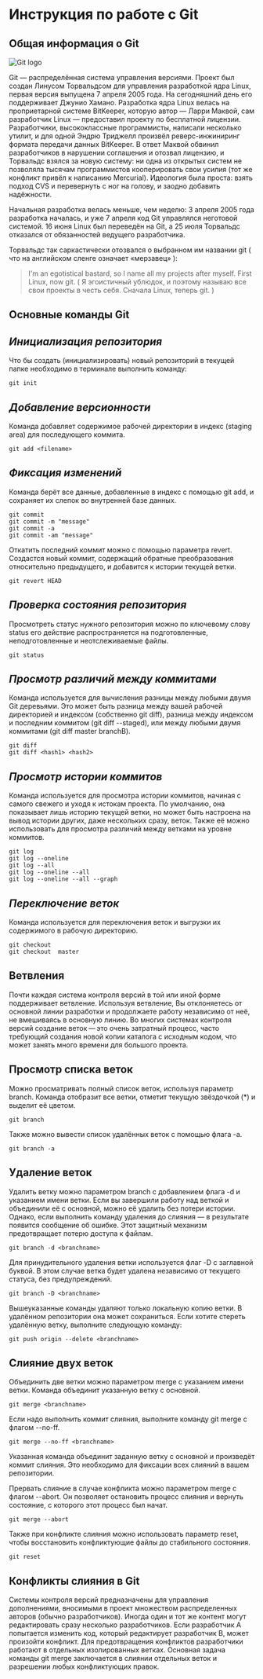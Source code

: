 # **Инструкция по работе с Git** 
## **Общая информация о Git** 

![Git logo](git_logo.png)

Git — распределённая система управления версиями. 
Проект был создан Линусом Торвальдсом для управления разработкой ядра Linux, 
первая версия выпущена 7 апреля 2005 года. На сегодняшний день его поддерживает 
Джунио Хамано.
Разработка ядра Linux велась на проприетарной системе BitKeeper, которую 
автор — Ларри Маквой, сам разработчик Linux — предоставил проекту по бесплатной 
лицензии. Разработчики, высококлассные программисты, написали несколько утилит, 
и для одной Эндрю Триджелл произвёл реверс-инжиниринг формата передачи данных 
BitKeeper. В ответ Маквой обвинил разработчиков в нарушении соглашения и отозвал
лицензию, и Торвальдс взялся за новую систему: ни одна из открытых систем не 
позволяла тысячам программистов кооперировать свои усилия (тот же конфликт 
привёл к написанию Mercurial). Идеология была проста: взять подход CVS и 
перевернуть с ног на голову, и заодно добавить надёжности.

Начальная разработка велась меньше, чем неделю: 3 апреля 2005 года разработка 
началась, и уже 7 апреля код Git управлялся неготовой системой. 16 июня Linux 
был переведён на Git, а 25 июля Торвальдс отказался от обязанностей ведущего 
разработчика.

Торвальдс так саркастически отозвался о выбранном им названии git ( что на 
английском сленге означает «мерзавец» ):

>I'm an egotistical bastard, so I name all my projects after myself. First 
Linux, now git. ( Я эгоистичный ублюдок, и поэтому называю все свои проекты в 
честь себя. Сначала Linux, теперь git. )

## **Основные команды Git** 

## *Инициализация репозитория*

Что бы создать (инициализировать) новый репозиторий в текущей папке необходимо
в терминале выполнить команду:

    git init 

## *Добавление версионности*
Команда добавляет содержимое рабочей директории в индекс (staging area) 
для последующего коммита.

    git add <filename>

## *Фиксация изменений*
Команда берёт все данные, добавленные в индекс с помощью git add, и сохраняет 
их слепок во внутренней базе данных.

    git commit
    git commit -m "message"
    git commit -a
    git commit -am "message"

Откатить последний коммит можно с помощью параметра revert. Создастся новый 
коммит, содержащий обратные преобразования относительно предыдущего, и 
добавится к истории текущей ветки.

    git revert HEAD

## *Проверка состояния репозитория*
Просмотреть статус нужного репозитория можно по ключевому слову status его 
действие распространяется на подготовленные, неподготовленные и неотслеживаемые 
файлы.

    git status

## *Просмотр различий между коммитами*
Команда используется для вычисления разницы между любыми двумя Git деревьями. 
Это может быть разница между вашей рабочей директорией и индексом 
(собственно git diff), разница между индексом и последним коммитом 
(git diff --staged), или между любыми двумя коммитами (git diff master branchB).

    git diff
    git diff <hash1> <hash2>

## *Просмотр истории коммитов*
Команда используется для просмотра истории коммитов, начиная с самого свежего и 
уходя к истокам проекта. По умолчанию, она показывает лишь историю текущей 
ветки, но может быть настроена на вывод истории других, даже нескольких сразу, 
веток. Также её можно использовать для просмотра различий между ветками 
на уровне коммитов.

    git log
    git log --oneline
    git log --all
    git log --oneline --all
    git log --oneline --all --graph

## *Переключение веток*
Команда используется для переключения веток и выгрузки их содержимого в 
рабочую директорию.

    git checkout
    git checkout  master 

## **Ветвления** 
Почти каждая система контроля версий в той или иной форме поддерживает 
ветвление. Используя ветвление, Вы отклоняетесь от основной линии разработки 
и продолжаете работу независимо от неё, не вмешиваясь в основную линию. 
Во многих системах контроля версий создание веток — это очень затратный 
процесс, часто требующий создания новой копии каталога с исходным кодом, 
что может занять много времени для большого проекта. 

## **Просмотр списка веток** 

Можно просматривать полный список веток, используя параметр branch. Команда 
отобразит все ветки, отметит текущую звёздочкой (*) и выделит её цветом.

    git branch

Также можно вывести список удалённых веток с помощью флага -a.

    git branch -a

## **Удаление веток**
Удалить ветку можно параметром branch с добавлением флага -d и указанием имени 
ветки. Если вы завершили работу над веткой и объединили её с основной, можно 
её удалить без потери истории. Однако, если выполнить команду удаления до 
слияния — в результате появится сообщение об ошибке. Этот защитный механизм 
предотвращает потерю доступа к файлам.

    git branch -d <branchname>

Для принудительного удаления ветки используется флаг -D с заглавной буквой. 
В этом случае ветка будет удалена независимо от текущего статуса, 
без предупреждений.

    git branch -D <branchname>

Вышеуказанные команды удаляют только локальную копию ветки. В удалённом 
репозитории она может сохраниться. Если хотите стереть удалённую ветку, 
выполните следующую команду:

    git push origin --delete <branchname>

## **Слияние двух веток**
Объединить две ветки можно параметром merge с указанием имени ветки. 
Команда объединит указанную ветку с основной.

    git merge <branchname>

Если надо выполнить коммит слияния, выполните команду git merge с флагом --no-ff.

    git merge --no-ff <branchname>

Указанная команда объединит заданную ветку с основной и произведёт коммит 
слияния. Это необходимо для фиксации всех слияний в вашем репозитории.

Прервать слияние в случае конфликта можно параметром merge с флагом --abort. 
Он позволяет остановить процесс слияния и вернуть состояние, с которого этот 
процесс был начат.

    git merge --abort

Также при конфликте слияния можно использовать параметр reset, чтобы 
восстановить конфликтующие файлы до стабильного состояния.

    git reset

## **Конфликты слияния в Git**
Системы контроля версий предназначены для управления дополнениями, вносимыми в 
проект множеством распределенных авторов (обычно разработчиков). Иногда один и 
тот же контент могут редактировать сразу несколько разработчиков. Если 
разработчик A попытается изменить код, который редактирует разработчик B, может 
произойти конфликт. Для предотвращения конфликтов разработчики работают в 
отдельных изолированных ветках. Основная задача команды git merge заключается 
в слиянии отдельных веток и разрешении любых конфликтующих правок.